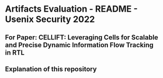 # Artifacts Evaluation - README - Usenix Security 2022

## For Paper: CELLIFT: Leveraging Cells for Scalable and Precise Dynamic Information Flow Tracking in RTL

## Explanation of this repository
